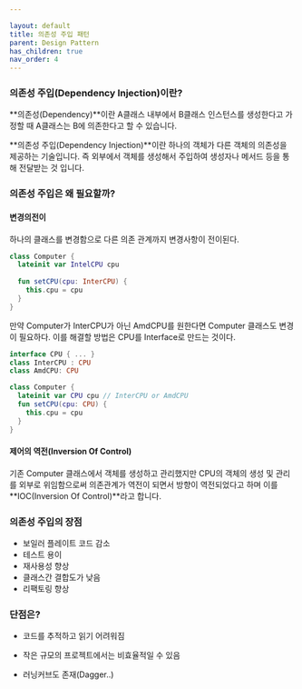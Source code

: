 ```yaml
---

layout: default
title: 의존성 주입 패턴
parent: Design Pattern
has_children: true
nav_order: 4
---
```


### 의존성 주입(Dependency Injection)이란?

**의존성(Dependency)**이란 A클래스 내부에서 B클래스 인스턴스를 생성한다고 가정할 때 A클래스는 B에 의존한다고 할 수 있습니다. 

**의존성 주입(Dependency Injection)**이란 하나의 객체가 다른 객체의 의존성을 제공하는 기술입니다. 즉  외부에서 객체를 생성해서 주입하여 생성자나 메서드 등을 통해 전달받는 것 입니다.



### 의존성 주입은 왜 필요할까?

#### 변경의전이

하나의 클래스를 변경함으로 다른 의존 관계까지 변경사항이 전이된다.

```kotlin
class Computer {
  lateinit var IntelCPU cpu
  
  fun setCPU(cpu: InterCPU) {
    this.cpu = cpu
  }
}
```

만약 Computer가 InterCPU가 아닌 AmdCPU를 원한다면 Computer 클래스도 변경이 필요하다. 이를 해결할 방법은 CPU를 Interface로 만드는 것이다. 

``` kotlin
interface CPU { ... }
class InterCPU : CPU
class AmdCPU: CPU

class Computer {
  lateinit var CPU cpu // InterCPU or AmdCPU
  fun setCPU(cpu: CPU) {
    this.cpu = cpu
  }
}
```



#### 제어의 역전(Inversion Of Control)

기존 Computer 클래스에서 객체를 생성하고 관리했지만 CPU의 객체의 생성 및 관리를 외부로 위임함으로써 의존관계가 역전이 되면서 방향이 역전되었다고 하며 이를 **IOC(Inversion Of Control)**라고 합니다.



### 의존성 주입의 장점

- 보일러 플레이트 코드 감소
- 테스트 용이
- 재사용성 향상
- 클래스간 결합도가 낮음
- 리팩토링 향상

### 단점은?

- 코드를 추적하고 읽기 어려워짐

- 작은 규모의 프로젝트에서는 비효율적일 수 있음

- 러닝커브도 존재(Dagger..)

  



